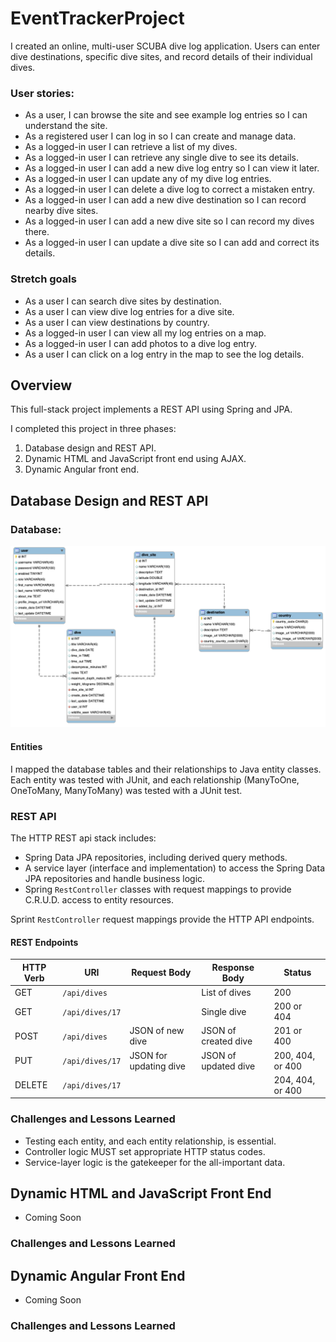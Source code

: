 # EventTrackerProject

I created an online, multi-user SCUBA dive log application.  Users can enter dive destinations, specific dive sites, and record details of their individual dives.


### User stories:
* As a user, I can browse the site and see example log entries so I can understand the site.
* As a registered user I can log in so I can create and manage data.
* As a logged-in user I can retrieve a list of my dives.
* As a logged-in user I can retrieve any single dive to see its details.
* As a logged-in user I can add a new dive log entry so I can view it later.
* As a logged-in user I can update any of my dive log entries.
* As a logged-in user I can delete a dive log to correct a mistaken entry.
* As a logged-in user I can add a new dive destination so I can record nearby dive sites.
* As a logged-in user I can add a new dive site so I can record my dives there.
* As a logged-in user I can update a dive site so I can add and correct its details.

### Stretch goals
* As a user I can search dive sites by destination.
* As a user I can view dive log entries for a dive site.
* As a user I can view destinations by country.
* As a logged-in user I can view all my log entries on a map.
* As a logged-in user I can add photos to a dive log entry.
* As a user I can click on a log entry in the map to see the log details.

## Overview

This full-stack project implements a REST API using Spring and JPA.

I completed this project in three phases:
1. Database design and REST API.
2. Dynamic HTML and JavaScript front end using AJAX.
3. Dynamic Angular front end.

## Database Design and REST API

### Database:
![divelogdb ER Diagram](DB/divelogdb.png)

#### Entities

I mapped the database tables and their relationships to Java entity classes.  Each entity was tested with JUnit, and each relationship (ManyToOne, OneToMany, ManyToMany) was tested with a JUnit test.

### REST API

The HTTP REST api stack includes:
* Spring Data JPA repositories, including derived query methods.
* A service layer (interface and implementation) to access the Spring Data JPA repositories and handle business logic.
* Spring `RestController` classes with request mappings to provide C.R.U.D. access to entity resources.

Sprint `RestController` request mappings provide the HTTP API endpoints.

#### REST Endpoints

| HTTP Verb | URI             | Request Body | Response Body | Status |
|-----------|-----------------|--------------|---------------|---------|
| GET       | `/api/dives`    |              | List of dives | 200   |
| GET       | `/api/dives/17` |              | Single dive   | 200 or 404 |
| POST      | `/api/dives`    | JSON of new dive       | JSON of created dive | 201 or 400 |
| PUT       | `/api/dives/17` | JSON for updating dive | JSON of updated dive | 200, 404, or 400 |
| DELETE    | `/api/dives/17` |              | | 204, 404, or 400 |

### Challenges and Lessons Learned

* Testing each entity, and each entity relationship, is essential.
* Controller logic MUST set appropriate HTTP status codes.
* Service-layer logic is the gatekeeper for the all-important data.

## Dynamic HTML and JavaScript Front End

* Coming Soon

### Challenges and Lessons Learned

## Dynamic Angular Front End

* Coming Soon

### Challenges and Lessons Learned
